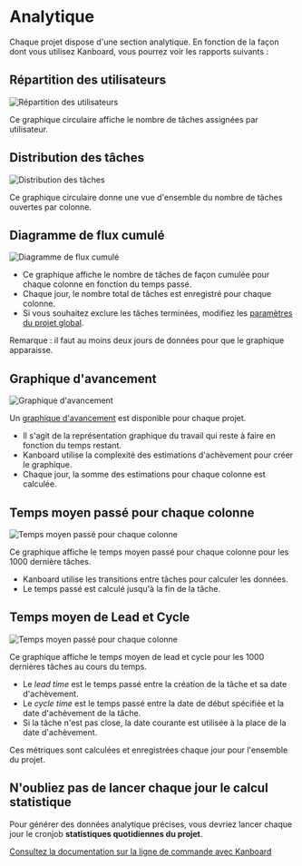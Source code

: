 Analytique
=========

Chaque projet dispose d'une section analytique. En fonction de la façon dont vous utilisez Kanboard, vous pourrez voir les rapports suivants :

Répartition des utilisateurs
----------------

![Répartition des utilisateurs](http://kanboard.net/screenshots/documentation/user-repartition.png)

Ce graphique circulaire affiche le nombre de tâches assignées par utilisateur.

Distribution des tâches
-----------------

![Distribution des tâches](http://kanboard.net/screenshots/documentation/task-distribution.png)

Ce graphique circulaire donne une vue d'ensemble du nombre de tâches ouvertes par colonne.

Diagramme de flux cumulé
-----------------------

![Diagramme de flux cumulé](http://kanboard.net/screenshots/documentation/cfd.png)

- Ce graphique affiche le nombre de tâches de façon cumulée pour chaque colonne en fonction du temps passé.
- Chaque jour, le nombre total de tâches est enregistré pour chaque colonne.
- Si vous souhaitez exclure les tâches terminées, modifiez les [paramètres du projet global](project-configuration.markdown).

Remarque : il faut au moins deux jours de données pour que le graphique apparaisse.

Graphique d'avancement
--------------

![Graphique d'avancement](http://kanboard.net/screenshots/documentation/burndown-chart.png)

Un [graphique d'avancement](http://en.wikipedia.org/wiki/Burn_down_chart) est disponible pour chaque projet.

- Il s'agit de la représentation graphique du travail qui reste à faire en fonction du temps restant.
- Kanboard utilise la complexité des estimations d'achèvement pour créer le graphique. 
- Chaque jour, la somme des estimations pour chaque colonne est calculée.

Temps moyen passé pour chaque colonne
-----------------------------------

![Temps moyen passé pour chaque colonne](http://kanboard.net/screenshots/documentation/average-time-spent-into-each-column.png)

Ce graphique affiche le temps moyen passé pour chaque colonne pour les 1000 dernière tâches.

- Kanboard utilise les transitions entre tâches pour calculer les données.
- Le temps passé est calculé jusqu'à la fin de la tâche.

Temps moyen de Lead et Cycle
---------------------------

![Temps moyen passé pour chaque colonne](http://kanboard.net/screenshots/documentation/average-lead-cycle-time.png)

Ce graphique affiche le temps moyen de lead et cycle pour les 1000 dernières tâches au cours du temps.

- Le *lead time* est le temps passé entre la création de la tâche et sa date d'achèvement.
- Le *cycle time* est le temps passé entre la date de début spécifiée et la date d'achèvement de la tâche.
- Si la tâche n'est pas close, la date courante est utilisée à la place de la date d'achèvement.

Ces métriques sont calculées et enregistrées chaque jour pour l'ensemble du projet.

N'oubliez pas de lancer chaque jour le calcul statistique
-------------------------------------------------------

Pour générer des données analytique précises, vous devriez lancer chaque jour le cronjob **statistiques quotidiennes du projet**.

[Consultez la documentation sur la ligne de commande avec Kanboard](cli.markdown)
